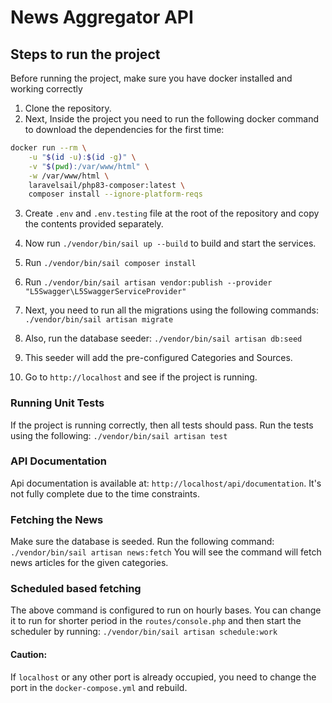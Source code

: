 # News Aggregator API

## Steps to run the project

Before running the project, make sure you have docker installed and working correctly

1. Clone the repository.
2. Next, Inside the project you need to run the following docker command to download the dependencies for the first time:
```bash
docker run --rm \
    -u "$(id -u):$(id -g)" \
    -v "$(pwd):/var/www/html" \
    -w /var/www/html \
    laravelsail/php83-composer:latest \
    composer install --ignore-platform-reqs
```
3. Create `.env` and `.env.testing` file at the root of the repository and copy the contents provided separately.

4. Now run `./vendor/bin/sail up --build` to build and start the services.

5. Run `./vendor/bin/sail composer install`

6. Run `./vendor/bin/sail artisan vendor:publish --provider "L5Swagger\L5SwaggerServiceProvider"`

7. Next, you need to run all the migrations using the following commands: `./vendor/bin/sail artisan migrate`

8. Also, run the database seeder: `./vendor/bin/sail artisan db:seed`
9. This seeder will add the pre-configured Categories and Sources.

10. Go to `http://localhost` and see if the project is running. 


### Running Unit Tests
If the project is running correctly, then all tests should pass. Run the tests using the following:
`./vendor/bin/sail artisan test`

### API Documentation
Api documentation is available at: `http://localhost/api/documentation`. It's not fully complete due to the time constraints.

### Fetching the News

Make sure the database is seeded. Run the following command:
`./vendor/bin/sail artisan news:fetch`
You will see the command will fetch news articles for the given categories.

### Scheduled based fetching

The above command is configured to run on hourly bases. You can change it to run for shorter period in the `routes/console.php` and then start  the scheduler by running:
`./vendor/bin/sail artisan schedule:work`


#### Caution:
If `localhost` or  any other port is already occupied, you need to change the port in the `docker-compose.yml` and rebuild.
